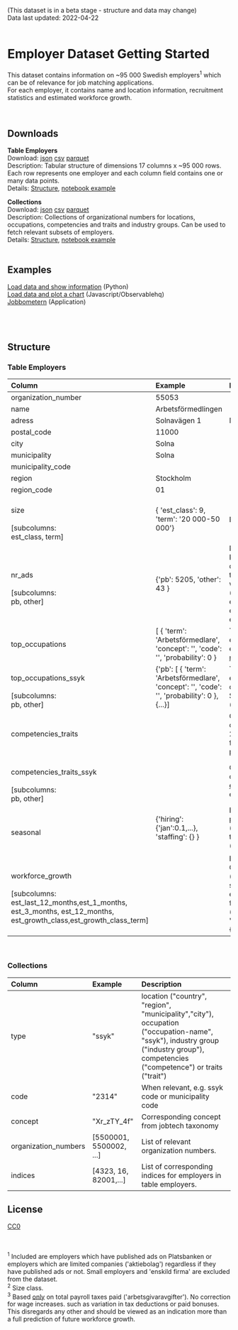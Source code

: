 (This dataset is in a beta stage - structure and data may change)  
Data last updated: 2022-04-22
<br><br>

# Employer Dataset Getting Started

This dataset contains information on ~95 000 Swedish employers<sup>1</sup> which can be of relevance for job matching applications.  
For each employer, it contains name and location information, recruitment statistics and estimated workforce growth.  

<br>

## Downloads
**Table Employers**  
Download: [json](https://employer.blob.core.windows.net/data/table_employers.json.zip)  [csv](https://employer.blob.core.windows.net/data/table_employers.csv.zip)  [parquet](https://employer.blob.core.windows.net/data/table_employers.parquet)  
Description: Tabular structure of dimensions 17 columns x ~95 000 rows. Each row represents one employer and each column field contains one or many data points.  
Details: [Structure](#table-employers), [notebook example](https://colab.research.google.com/drive/1x_Wxtn3V8ow3axOb6N9dZidV9bPbStF4?usp=sharing)

**Collections**  
Download: [json](https://employer.blob.core.windows.net/data/collections.json.zip) [csv](https://employer.blob.core.windows.net/data/collections.csv.zip) [parquet](https://employer.blob.core.windows.net/data/collections.parquet)  
Description: Collections of organizational numbers for locations, occupations, competencies and traits and industry groups. Can be used to fetch relevant subsets of employers.  
Details: [Structure](#collections), [notebook example](https://colab.research.google.com/drive/1x_Wxtn3V8ow3axOb6N9dZidV9bPbStF4?usp=sharing)
<br><br>
## Examples
[Load data and show information](https://colab.research.google.com/drive/1x_Wxtn3V8ow3axOb6N9dZidV9bPbStF4?usp=sharing) (Python)  
[Load data and plot a chart](https://observablehq.com/@simonbe/example-load-and-show-employer-data) (Javascript/Observablehq)  
[Jobbometern](https://jmt.pages.dev/) (Application)  
<br><br><br>

## Structure

### Table Employers


| Column |  Example | Description |
|:-|:-|:-| 
| organization_number |55053 | 
| name | Arbetsförmedlingen | 
| adress | Solnavägen 1|  Main workplace adress.
| postal_code | 11000| 
| city  | Solna |
| municipality  | Solna |
| municipality_code  
| region | Stockholm |
| region_code | 01 |
| <br>size<br><br>[subcolumns:<br>est_class, term]| { 'est_class': 9, <br> 'term': '20 000-50 000'} | Estimated size of employer<sup>2</sup>
| <br>nr_ads<br><br>[subcolumns:<br>pb, other]| {'pb': 5205, 'other': 43 } | Nr ads from Platsbanken/[historical ads](https://jobtechdev.se/en/products/historical-jobs) dataset ('pb' dataset) and from the [joblinks](https://jobtechdev.se/en/products/ekosystem_foer_annonser) dataset ('other') which below fields use (est_top_occupations, est_top_occupations_ssyk, est_competencies_traits, est_competencies_traits_ssyk).
| top_occupations | [ { 'term': 'Arbetsförmedlare', 'concept': '', 'code': '', 'probability': 0 } | Top occupations (max 20) for employer from the pb dataset encoded as [occupation-names](https://jobtechdev.se/en/products/jobtech-taxonomy).
| <br>top_occupations_ssyk<br><br>[subcolumns:<br>pb, other] | {'pb': [ { 'term': 'Arbetsförmedlare', 'concept': '', 'code': '', 'probability': 0 }, {...}]| Top occupations (max 20) encoded as [SSYK](https://jobtechdev.se/en/products/jobtech-taxonomy) from the pb dataset ('pb') and estimated SSYK from the joblinks dataset ('other').
| competencies_traits | | Corresponding estimated competencies and traits (max 200 per occupation)[enriched](https://jobtechdev.se/en/products/jobad-enrichments) for each occupation from the pb dataset.
| <br>competencies_traits_ssyk<br><br>[subcolumns:<br>pb, other] | | Corresponding estimated competencies and traits [enriched](https://jobtechdev.se/en/products/jobad-enrichments) for each occupation encoded as SSYK.
| <br>seasonal | {'hiring': {'jan':0.1,...}, 'staffing': {} } | Estimated hiring and staffing per month from the pb dataset ('hiring') and the workforce taxes paid by the employer ('staffing')
| <br>workforce_growth<br><br>[subcolumns:<br>est_last_12_months,est_1_months,<br>est_3_months, est_12_months,<br>est_growth_class,est_growth_class_term]  | | Estimated workforce growth<sup>3</sup>: Growth during previous year ('last_12_month'), and time-series predicted growth and estimated standard deviation for coming months ('pred_months_t' / 'pred_months_t_std' for t ∈ {1,3,12} months).

<br>

### Collections

| Column | Example | Description |
|:-|:-|:-|
| type | "ssyk" | location ("country", "region", "municipality","city"), occupation ("occupation-name", "ssyk"), industry group ("industry group"), competencies ("competence") or traits ("trait")
| code | "2314" | When relevant, e.g. ssyk code or municipality code
| concept | "Xr_zTY_4f" | Corresponding concept from jobtech taxonomy
| organization_numbers| [5500001, 5500002, ...] | List of relevant organization numbers.
| indices | [4323, 16, 82001,...] | List of corresponding indices for employers in table employers.


## License
[CC0](https://creativecommons.org/publicdomain/zero/1.0/)

<br><br>
<sup>1</sup> Included are employers which have published ads on Platsbanken or employers which are limited companies ('aktiebolag') regardless if they have published ads or not. Small employers and 'enskild firma' are excluded from the dataset.  
<sup>2</sup> Size class.  
<sup>3</sup> Based <u>only</u> on total payroll taxes paid ('arbetsgivaravgifter'). No correction for wage increases. such as variation in tax deductions or paid bonuses. This disregards any other and should be viewed as an indication more than a full prediction of future workforce growth.
